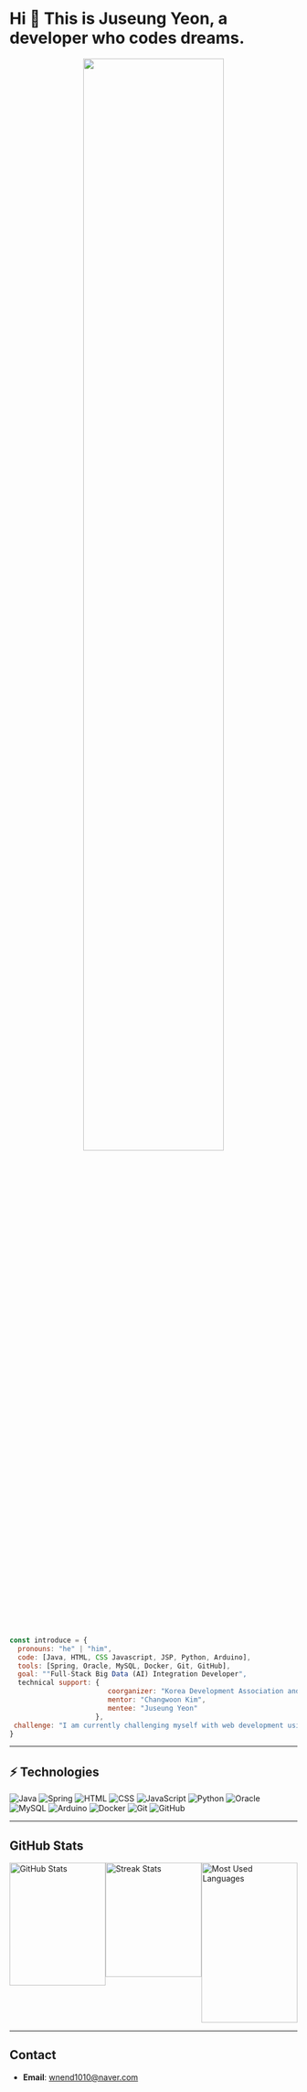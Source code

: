 <h1 align="left">Hi 👋 This is Juseung Yeon, a developer who codes dreams.</h1>

<div align="center">
<img src="https://readme-typing-svg.demolab.com?font=Inconsolata&weight=500&size=50&duration=4000&pause=300&color=A7A459&center=true&vCenter=true&multiline=true&repeat=false&random=false&width=1300&height=140&lines=To everyone;Welcome to the secret code+%E2%9C%A9" width="70%" />
<br><br>
</div>

```javascript
const introduce = {
  pronouns: "he" | "him",
  code: [Java, HTML, CSS Javascript, JSP, Python, Arduino],
  tools: [Spring, Oracle, MySQL, Docker, Git, GitHub],
  goal: ""Full-Stack Big Data (AI) Integration Developer",
  technical support: {
                        coorganizer: "Korea Development Association and Sungkyul University",
                        mentor: "Changwoon Kim",
                        mentee: "Juseung Yeon"
                     },
 challenge: "I am currently challenging myself with web development using Java"
}
```

<hr>

## ⚡ Technologies

![Java](https://img.shields.io/badge/-Java-007396?style=flat-square&logo=Java&logoColor=white)
![Spring](https://img.shields.io/badge/-Spring-6DB33F?style=flat-square&logo=Spring&logoColor=white)
![HTML](https://img.shields.io/badge/-HTML-E34F26?style=flat-square&logo=HTML5&logoColor=white)
![CSS](https://img.shields.io/badge/-CSS-1572B6?style=flat-square&logo=CSS3&logoColor=white)
![JavaScript](https://img.shields.io/badge/-JavaScript-F7DF1E?style=flat-square&logo=JavaScript&logoColor=black)
![Python](https://img.shields.io/badge/-Python-3776AB?style=flat-square&logo=Python&logoColor=white)
![Oracle](https://img.shields.io/badge/-Oracle-F80000?style=flat-square&logo=Oracle&logoColor=white)
![MySQL](https://img.shields.io/badge/-MySQL-4479A1?style=flat-square&logo=MySQL&logoColor=white)
![Arduino](https://img.shields.io/badge/-Arduino-00979D?style=flat-square&logo=Arduino&logoColor=white)
![Docker](https://img.shields.io/badge/-Docker-2496ED?style=flat-square&logo=Docker&logoColor=white)
![Git](https://img.shields.io/badge/-Git-F05032?style=flat-square&logo=Git&logoColor=white)
![GitHub](https://img.shields.io/badge/-GitHub-181717?style=flat-square&logo=GitHub&logoColor=white)

<hr>

## GitHub Stats

<div style="display: flex; justify-content: space-between; align-items: flex-start;">

  <div style="flex: 1; display: flex; justify-content: flex-start;">
    <img src="https://github-readme-stats.vercel.app/api?username=duswntmd&show_icons=true&count_private=true&include_all_commits=true&theme=default&token=YOUR_GITHUB_TOKEN"" 
         alt="GitHub Stats" 
         style="width: 100%; height: 215px; object-fit: cover;"/>
  </div>

  <div style="flex: 1; display: flex; justify-content: center;">
    <img src="https://github-readme-streak-stats.herokuapp.com/?user=duswntmd&theme=default" 
         alt="Streak Stats" 
         style="width: 100%; height: 200px; object-fit: cover;"/>
  </div>

  <div style="flex: 1; display: flex; justify-content: flex-end;">
    <img src="https://github-readme-stats.vercel.app/api/top-langs/?username=duswntmd&layout=compact&theme=default" 
         alt="Most Used Languages" 
         style="width: 100%; height: 280px; object-fit: cover;"/>
  </div>

</div>

<hr>

## Contact
- **Email**: wnend1010@naver.com


